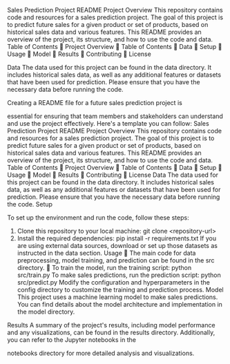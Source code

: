 Sales Prediction Project README
Project Overview
This repository contains code and resources for a sales prediction
project. The goal of this project is to predict future sales for a given
product or set of products, based on historical sales data and various
features. This README provides an overview of the project, its
structure, and how to use the code and data.
Table of Contents
 Project Overview
 Table of Contents
 Data
 Setup
 Usage
 Model
 Results
 Contributing
 License

Data
The data used for this project can be found in the data directory.
It includes historical sales data, as well as any additional features
or datasets that have been used for prediction. Please ensure that
you have the necessary data before running the code.

Creating a README file for a future sales prediction project is

essential for ensuring that team members and stakeholders can
understand and use the project effectively. Here&#39;s a template you
can follow:
Sales Prediction Project README
Project Overview
This repository contains code and resources for a sales prediction
project. The goal of this project is to predict future sales for a
given product or set of products, based on historical sales data
and various features. This README provides an overview of the
project, its structure, and how to use the code and data.
Table of Contents
 Project Overview
 Table of Contents
 Data
 Setup
 Usage
 Model
 Results
 Contributing
 License
Data
The data used for this project can be found in the data directory.
It includes historical sales data, as well as any additional features
or datasets that have been used for prediction. Please ensure that
you have the necessary data before running the code.
Setup

To set up the environment and run the code, follow these steps:
1. Clone this repository to your local machine:
git clone &lt;repository-url&gt;
2. Install the required dependencies:
pip install -r requirements.txt
If you are using external data sources, download or set
up those datasets as instructed in the data section.
Usage
 The main code for data preprocessing, model training, and
prediction can be found in the src directory.
 To train the model, run the training script:
python src/train.py
To make sales predictions, run the prediction script:
python src/predict.py
Modify the configuration and hyperparameters in the config
directory to customize the training and prediction process.
Model
This project uses a machine learning model to make sales
predictions. You can find details about the model architecture and
implementation in the model directory.

Results
A summary of the project&#39;s results, including model performance
and any visualizations, can be found in the results directory.
Additionally, you can refer to the Jupyter notebooks in the

notebooks directory for more detailed analysis and
visualizations.
